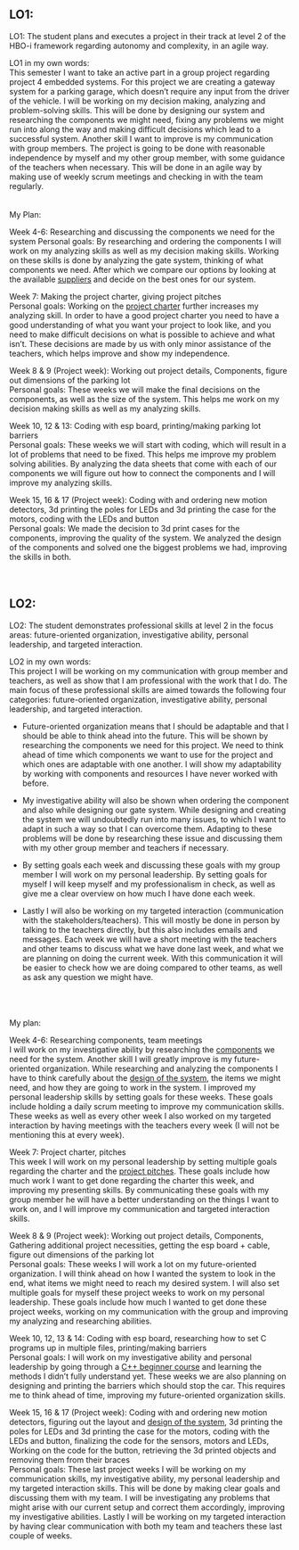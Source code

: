 LO1:
-
LO1: The student plans and executes a project in their track at level 2 of the HBO-i framework regarding autonomy and complexity, in an agile way. <br>

LO1 in my own words: <br>
This semester I want to take an active part in a group project regarding project 4 embedded systems. For this project we are creating a gateway system for a parking garage, which doesn’t require any input from the driver of the vehicle. I will be working on my decision making, analyzing and problem-solving skills. This will be done by designing our system and researching the components we might need, fixing any problems we might run into along the way and making difficult decisions which lead to a successful system. Another skill I want to improve is my communication with group members. The project is going to be done with reasonable independence by myself and my other group member, with some guidance of the teachers when necessary. This will be done in an agile way by making use of weekly scrum meetings and checking in with the team regularly.
<br>
<br>
<br>
My Plan: <br>

Week 4-6: Researching and discussing the components we need for the system
Personal goals: By researching and ordering the components I will work on my analyzing skills as well as my decision making skills. Working on these skills is done by analyzing the gate system, thinking of what components we need. After which we compare our options by looking at the available [suppliers](https://canvas.fontys.nl/courses/26466/files/3454873?module_item_id=907118) and decide on the best ones for our system.

Week 7: Making the project charter, giving project pitches<br>
Personal goals: Working on the [project charter](https://github.com/FontysVenlo/PRJ4-2025-prj4-2025-e04/blob/main/Project%20charter%20Final%20Version..docx) further increases my analyzing skill. In order to have a good project charter you need to have a good understanding of what you want your project to look like, and you need to make difficult decisions on what is possible to achieve and what isn’t. These decisions are made by us with only minor assistance of the teachers, which helps improve and show my independence.

Week 8 & 9 (Project week): Working out project details, Components, figure out dimensions of the parking lot<br>
Personal goals: These weeks we will make the final decisions on the components, as well as the size of the system. This helps me work on my decision making skills as well as my analyzing skills.

Week 10, 12 & 13: Coding with esp board, printing/making parking lot barriers<br>
Personal goals: These weeks we will start with coding, which will result in a lot of problems that need to be fixed. This helps me improve my problem solving abilities. By analyzing the data sheets that come with each of our components we will figure out how to connect the components and I will improve my analyzing skills.

Week 15, 16 & 17 (Project week): Coding with and ordering new motion detectors, 3d printing the poles for LEDs and 3d printing the case for the motors, coding with the LEDs and button<br>
Personal goals: We made the decision to 3d print cases for the components, improving the quality of the system. We analyzed the design of the components and solved one the biggest problems we had, improving the skills in both.
<br>
<br>
<br>

LO2:
-
LO2: The student demonstrates professional skills at level 2 in the focus areas: future-oriented organization, investigative ability, personal leadership, and targeted interaction.<br>

LO2 in my own words: <br>
This project I will be working on my communication with group member and teachers, as well as show that I am professional with the work that I do. The main focus of these professional skills are aimed towards the following four categories: future-oriented organization, investigative ability, personal leadership, and targeted interaction. <br>

- Future-oriented organization means that I should be adaptable and that I should be able to think ahead into the future. This will be shown by researching the components we need for this project. We need to think ahead of time which components we want to use for the project and which ones are adaptable with one another. I will show my adaptability by working with components and resources I have never worked with before.<br>

- My investigative ability will also be shown when ordering the component and also while designing our gate system. While designing and creating the system we will undoubtedly run into many issues, to which I want to adapt in such a way so that I can overcome them. Adapting to these problems will be done by researching these issue and discussing them with my other group member and teachers if necessary.<br>

- By setting goals each week and discussing these goals with my group member I will work on my personal leadership. By setting goals for myself I will keep myself and my professionalism in check, as well as give me a clear overview on how much I have done each week.<br>

- Lastly I will also be working on my targeted interaction (communication with the stakeholders/teachers). This will mostly be done in person by talking to the teachers directly, but this also includes emails and messages. Each week we will have a short meeting with the teachers and other teams to discuss what we have done last week, and what we are planning on doing the current week. With this communication it will be easier to check how we are doing compared to other teams, as well as ask any question we might have.
<br>
<br>
<br>
My plan:<br>

Week 4-6: Researching components, team meetings<br>
I will work on my investigative ability by researching the [components](https://github.com/FontysVenlo/PRJ4-2025-prj4-2025-e04/blob/main/Prj4E%20Components%20Group%204.xlsx) we need for the system. Another skill I will greatly improve is my future-oriented organization. While researching and analyzing the components I have to think carefully about the [design of the system](https://github.com/FontysVenlo/PRJ4-2025-prj4-2025-e04/blob/main/Parking%20Lot%20Updated.png), the items we might need, and how they are going to work in the system. I improved my personal leadership skills by setting goals for these weeks. These goals include holding a daily scrum meeting to improve my communication skills.
These weeks as well as every other week I also worked on my targeted interaction by having meetings with the teachers every week (I will not be mentioning this at every week).

Week 7: Project charter, pitches<br>
This week I will work on my personal leadership by setting multiple goals regarding the charter and the [project pitches](https://github.com/FontysVenlo/prj4e-individual-respository-SvenVercoulen/blob/main/doc/PRJ4E%20Pitch.docx). These goals include how much work I want to get done regarding the charter this week, and improving my presenting skills. By communicating these goals with my group member he will have a better understanding on the things I want to work on, and I will improve my communication and targeted interaction skills.


Week 8 & 9 (Project week): Working out project details, Components, Gathering additional project necessities, getting the esp board + cable, figure out dimensions of the parking lot<br>
Personal goals: These weeks I will work a lot on my future-oriented organization. I will think ahead on how I wanted the system to look in the end, what items we might need to reach my desired system. I will also set multiple goals for myself these project weeks to work on my personal leadership. These goals include how much I wanted to get done these project weeks, working on my communication with the group and improving my analyzing and researching abilities.

Week 10, 12, 13 & 14: Coding with esp board, researching how to set C programs up in multiple files, printing/making barriers<br>
Personal goals: I will work on my investigative ability and personal leadership by going through a [C++ beginner course](https://www.codecademy.com/catalog/language/c-plus-plus) and learning the methods I didn’t fully understand yet. These weeks we are also planning on designing and printing the barriers which should stop the car. This requires me to think ahead of time, improving my future-oriented organization skills.

Week 15, 16 & 17 (Project week): Coding with and ordering new motion detectors, figuring out the layout and [design of the system](https://github.com/FontysVenlo/PRJ4-2025-prj4-2025-e04/blob/main/Sketch.jpg), 3d printing the poles for LEDs and 3d printing the case for the motors, coding with the LEDs and button, finalizing the code for the sensors, motors and LEDs, Working on the code for the button, retrieving the 3d printed objects and removing them from their braces<br>
Personal goals: 
These last project weeks I will be working on my communication skills, my investigative ability, my personal leadership and my targeted interaction skills. This will be done by making clear goals and discussing them with my team. I will be investigating any problems that might arise with our current setup and correct them accordingly, improving my investigative abilities. Lastly I will be working on my targeted interaction by having clear communication with both my team and teachers these last couple of weeks.




